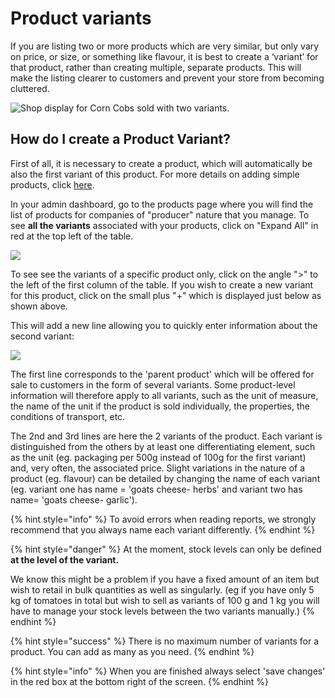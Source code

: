 # Product variants

If you are listing two or more products which are very similar, but only vary on price, or size, or something like flavour, it is best to create a ‘variant’ for that product, rather than creating multiple, separate products. This will make the listing clearer to customers and prevent your store from becoming cluttered.

![Shop display for Corn Cobs sold with two variants.](../../.gitbook/assets/corncob-variants.png)

## How do I create a Product Variant?

First of all, it is necessary to create a product, which will automatically be also the first variant of this product. For more details on adding simple products, click [here](products.md).

In your admin dashboard, go to the products page where you will find the list of products for companies of "producer" nature that you manage. To see **all the variants** associated with your products, click on "Expand All" in red at the top left of the table.

![](../../.gitbook/assets/variants1.jpg)

To see see the variants of a specific product only, click on the angle "&gt;" to the left of the first column of the table. If you wish to create a new variant for this product, click on the small plus "+" which is displayed just below as shown above.

This will add a new line allowing you to quickly enter information about the second variant:

![](../../.gitbook/assets/variants2.jpg)

The first line corresponds to the 'parent product' which will be offered for sale to customers in the form of several variants. Some product-level information will therefore apply to all variants, such as the unit of measure, the name of the unit if the product is sold individually, the properties, the conditions of transport, etc.

The 2nd and 3rd lines are here the 2 variants of the product. Each variant is distinguished from the others by at least one differentiating element, such as the unit \(eg. packaging per 500g instead of 100g for the first variant\) and, very often, the associated price. Slight variations in the nature of a product \(eg. flavour\) can be detailed by changing the name of each variant \(eg. variant one has name = 'goats cheese- herbs' and variant two has name= 'goats cheese- garlic'\).

{% hint style="info" %}
To avoid errors when reading reports, we strongly recommend that you always name each variant differently.
{% endhint %}

{% hint style="danger" %}
At the moment, stock levels can only be defined **at the level of the variant.**

We know this might be a problem if you have a fixed amount of an item but wish to retail in bulk quantities as well as singularly. \(eg if you have only 5 kg of tomatoes in total but wish to sell as variants of 100 g and 1 kg you will have to manage your stock levels between the two variants manually.\)
{% endhint %}

{% hint style="success" %}
There is no maximum number of variants for a product. You can add as many as you need.
{% endhint %}

{% hint style="info" %}
When you are finished always select 'save changes' in the red box at the bottom right of the screen.
{% endhint %}

